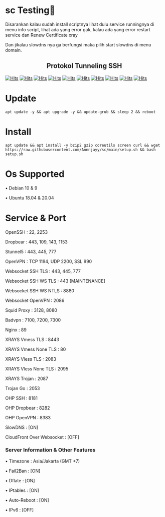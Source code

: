 # sc Testing🗿

 Disarankan kalau sudah install scriptnya
lihat dulu service runningnya di menu info script,
lihat ada yang error gak, kalau ada yang error
restart service dan Renew Certificate xray

 Dan jikalau slowdns nya ga berfungsi
maka pilih start slowdns di menu domain.

</h2>
<h2 align="center">Protokol Tunneling SSH</h2>

[![Hits](https://img.shields.io/badge/SSH_OpenSSH-F38020?style=for-the-badge&logo=Cloudflare&logoColor=white&edge_flat=false)](https://github.com/Annnjayy/sc)
[![Hits](https://img.shields.io/badge/SSH_Dropber-F38020?style=for-the-badge&logo=Cloudflare&logoColor=white&edge_flat=false)](https://github.com/Annnjayy/sc)
[![Hits](https://img.shields.io/badge/SSH_SSLH-F38020?style=for-the-badge&logo=Cloudflare&logoColor=white&edge_flat=false)](https://github.com/Annnjayy/sc)
[![Hits](https://img.shields.io/badge/SSH_Stunnel5-F38020?style=for-the-badge&logo=Cloudflare&logoColor=white&edge_flat=false)](https://github.com/Annnjayy/sc)
[![Hits](https://img.shields.io/badge/SSH_Websocket-F38020?style=for-the-badge&logo=Cloudflare&logoColor=white&edge_flat=false)](https://github.com/Annnjayy/sc)
[![Hits](https://img.shields.io/badge/SSH_OpenVPN-F38020?style=for-the-badge&logo=Cloudflare&logoColor=white&edge_flat=false)](https://github.com/Annnjayy/sc)
[![Hits](https://img.shields.io/badge/SSH_SlowDNS-F38020?style=for-the-badge&logo=Cloudflare&logoColor=white&edge_flat=false)](https://github.com/Annnjayy/sc)
[![Hits](https://img.shields.io/badge/XRAY_VLESS-F38020?style=for-the-badge&logo=Cloudflare&logoColor=white&edge_flat=false)](https://github.com/Annnjayy/sc)
[![Hits](https://img.shields.io/badge/XRAY_VMESS-F38020?style=for-the-badge&logo=Cloudflare&logoColor=white&edge_flat=false)](https://github.com/Annnjayy/sc)
[![Hits](https://img.shields.io/badge/XRAY_TROJAN-F38020?style=for-the-badge&logo=Cloudflare&logoColor=white&edge_flat=false)](https://github.com/Annnjayy/sc)
# Update
````
apt update -y && apt upgrade -y && update-grub && sleep 2 && reboot
````
# Install
````
apt update && apt install -y bzip2 gzip coreutils screen curl && wget https://raw.githubusercontent.com/Annnjayy/sc/main/setup.sh && bash setup.sh
````
# Os Supported

• Debian 10 & 9

• Ubuntu 18.04 & 20.04

# Service & Port

 OpenSSH                   : 22, 2253

 Dropbear                  : 443, 109, 143, 1153

 Stunnel5                  : 443, 445, 777

 OpenVPN                   : TCP 1194, UDP 2200, SSL 990

 Websocket SSH TLS         : 443, 445, 777

 Websocket SSH WS TLS      : 443 [MAINTENANCE]

 Websocket SSH WS NTLS     : 8880

 Websocket OpenVPN         : 2086

 Squid Proxy               : 3128, 8080

 Badvpn                    : 7100, 7200, 7300

 Nginx                     : 89

 XRAYS Vmess TLS           : 8443

 XRAYS Vmess None TLS      : 80

 XRAYS Vless TLS           : 2083

 XRAYS Vless None TLS      : 2095

 XRAYS Trojan              : 2087

 Trojan Go                 : 2053

 OHP SSH                   : 8181

 OHP Dropbear              : 8282

 OHP OpenVPN               : 8383

 SlowDNS                   : [ON]

 CloudFront Over Websocket : [OFF]


 ### Server Information & Other Features

• Timezone                : Asia/Jakarta (GMT +7)

• Fail2Ban                : [ON]

• Dflate                  : [ON]

• IPtables                : [ON]

• Auto-Reboot             : [ON]

• IPv6                    : [OFF]
